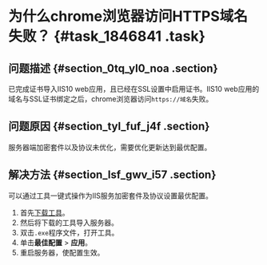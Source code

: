 # 为什么chrome浏览器访问HTTPS域名失败？ {#task_1846841 .task}

## 问题描述 {#section_0tq_yl0_noa .section}

已完成证书导入IIS10 web应用，且已经在SSL设置中启用证书。IIS10 web应用的域名与SSL证书绑定之后，chrome浏览器访问`https://域名`失败。

## 问题原因 {#section_tyl_fuf_j4f .section}

服务器端加密套件以及协议未优化，需要优化更新达到最优配置。

## 解决方法 {#section_lsf_gwv_i57 .section}

可以通过工具一键式操作为IIS服务加密套件及协议设置最优配置。

1.  首先[下载工具](http://www.itrus.cn/soft/ITrusIIS.exe)。
2.  然后将下载的工具导入服务器。
3.  双击`.exe`程序文件，打开工具。
4.  单击**最佳配置** \> **应用**。
5.  重启服务器，使配置生效。

